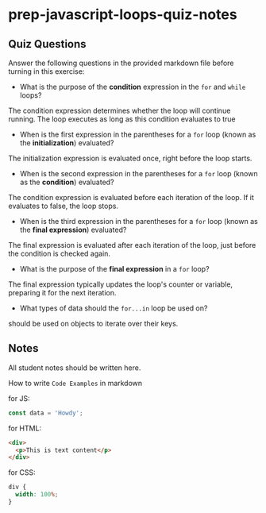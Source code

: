 # prep-javascript-loops-quiz-notes

## Quiz Questions

Answer the following questions in the provided markdown file before turning in this exercise:

- What is the purpose of the **condition** expression in the `for` and `while` loops?

The condition expression determines whether the loop will continue running. The loop executes as long as this condition evaluates to true

- When is the first expression in the parentheses for a `for` loop (known as the **initialization**) evaluated?

The initialization expression is evaluated once, right before the loop starts.

- When is the second expression in the parentheses for a `for` loop (known as the **condition**) evaluated?

The condition expression is evaluated before each iteration of the loop. If it evaluates to false, the loop stops.

- When is the third expression in the parentheses for a `for` loop (known as the **final expression**) evaluated?

The final expression is evaluated after each iteration of the loop, just before the condition is checked again.

- What is the purpose of the **final expression** in a `for` loop?

The final expression typically updates the loop's counter or variable, preparing it for the next iteration.

- What types of data should the `for...in` loop be used on?

should be used on objects to iterate over their keys.

## Notes

All student notes should be written here.

How to write `Code Examples` in markdown

for JS:

```javascript
const data = 'Howdy';
```

for HTML:

```html
<div>
  <p>This is text content</p>
</div>
```

for CSS:

```css
div {
  width: 100%;
}
```
